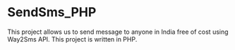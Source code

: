 # SendSms_PHP
This project allows us to send message to anyone in India free of cost using Way2Sms API. This project is written in PHP.

